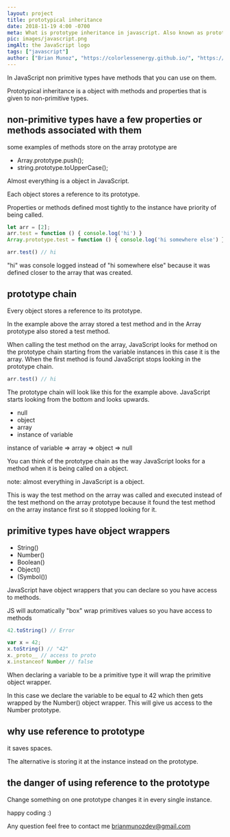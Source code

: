 ```yaml
---
layout: project
title: prototypical inheritance
date: 2018-11-19 4:00 -0700
meta: What is prototype inheritance in javascript. Also known as prototypical inheritance. It is just a object with methods and properties that is given to non-primitive types.
pic: images/javascript.png
imgAlt: the JavaScript logo
tags: ["javascript"]
author: ["Brian Munoz", "https://colorlessenergy.github.io/", "https://github.com/colorlessenergy"]
---
```


In JavaScript non primitive types have methods that you can use on them.

Prototypical inheritance is a object with methods and properties that is given to non-primitive types.

## non-primitive types have a few properties or methods associated with them

some examples of methods store on the array prototype are

* Array.prototype.push();
* string.prototype.toUpperCase();

Almost everything is a object in JavaScript.

Each object stores a reference to its prototype.

Properties or methods defined most tightly to the instance have priority of being called.

```javascript
let arr = [2];
arr.test = function () { console.log('hi') }
Array.prototype.test = function () { console.log('hi somewhere else') }

arr.test() // hi
```

"hi" was console logged instead of "hi somewhere else" because it was defined closer to the array that was created.

## prototype chain

Every object stores a reference to its prototype.

In the example above the array stored a test method and in the Array prototype also stored a test method.

When calling the test method on the array, JavaScript looks for method on the prototype chain starting from the variable instances in this case it is the array. When the first method is found JavaScript stops looking in the prototype chain.

```javascript
arr.test() // hi
```

The prototype chain will look like this for the example above. JavaScript starts looking from the bottom and looks upwards.

* null
* object
* array
* instance of variable

instance of variable => array => object => null

You can think of the prototype chain as the way JavaScript looks for a method when it is being called on a object.

note: almost everything in JavaScript is a object.

This is way the test method on the array was called and executed instead of the test methond on the array prototype because it found the test method on the array instance first so it stopped looking for it.

## primitive types have object wrappers

* String()
* Number()
* Boolean()
* Object()
* (Symbol())

JavaScript have object wrappers that you can declare so you have access to methods.

JS will automatically "box" wrap primitives values so you have access to methods

```javascript
42.toString() // Error

var x = 42;
x.toString() // "42"
x._proto__ // access to proto
x.instanceof Number // false
```

When declaring a variable to be a primitive type it will wrap the primitive object wrapper.

In this case we declare the variable to be equal to 42 which then gets wrapped by the Number() object wrapper. This will give us access to the Number prototype.

## why use reference to prototype

it saves spaces.

The alternative is storing it at the instance instead on the prototype.

## the danger of using reference to the prototype

Change something on one prototype changes it in every single instance.

happy coding :)

Any question feel free to contact me brianmunozdev@gmail.com